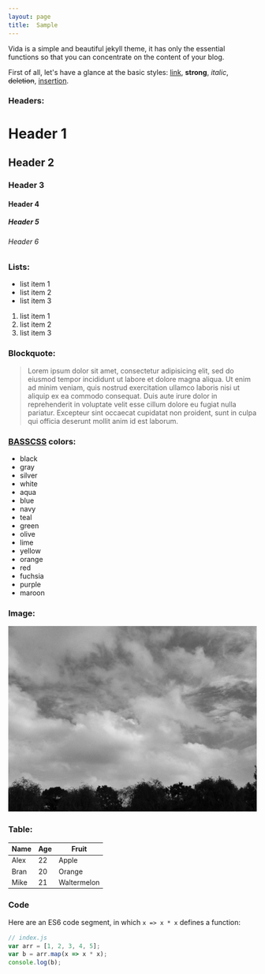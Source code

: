 ```yaml
---
layout: page
title:  Sample
---
```


Vida is a simple and beautiful jekyll theme, it has only the essential functions
so that you can concentrate on the content of your blog.

First of all, let's have a glance at the basic styles: [link](http://github.com/syaning/vida),
**strong**, *italic*, <del>deletion</del>, <ins>insertion</ins>.

### Headers:

# Header 1
## Header 2
### Header 3
#### Header 4
##### Header 5
###### Header 6

### Lists:

- list item 1
- list item 2
- list item 3

1. list item 1
2. list item 2
3. list item 3

### Blockquote:

> Lorem ipsum dolor sit amet, consectetur adipisicing elit, sed do eiusmod tempor incididunt ut labore et dolore magna aliqua. Ut enim ad minim veniam, quis nostrud exercitation ullamco laboris nisi ut aliquip ex ea commodo consequat. Duis aute irure dolor in reprehenderit in voluptate velit esse cillum dolore eu fugiat nulla pariatur. Excepteur sint occaecat cupidatat non proident, sunt in culpa qui officia deserunt mollit anim id est laborum.

### [BASSCSS](http://www.basscss.com/) colors:

- <span class="black">black</span>
- <span class="gray">gray</span>
- <span class="silver">silver</span>
- <span class="white">white</span>
- <span class="aqua">aqua</span>
- <span class="blue">blue</span>
- <span class="navy">navy</span>
- <span class="teal">teal</span>
- <span class="green">green</span>
- <span class="olive">olive</span>
- <span class="lime">lime</span>
- <span class="yellow">yellow</span>
- <span class="orange">orange</span>
- <span class="red">red</span>
- <span class="fuchsia">fuchsia</span>
- <span class="purple">purple</span>
- <span class="maroon">maroon</span>

### Image:

![](/images/image.jpg)

### Table:

<table>
    <thead>
        <tr>
            <th>Name</th>
            <th>Age</th>
            <th>Fruit</th>
        </tr>
    </thead>
    <tbody>
        <tr>
            <td>Alex</td>
            <td>22</td>
            <td>Apple</td>
        </tr>
        <tr>
            <td>Bran</td>
            <td>20</td>
            <td>Orange</td>
        </tr>
        <tr>
            <td>Mike</td>
            <td>21</td>
            <td>Waltermelon</td>
        </tr>
    </tbody>
</table>

### Code

Here are an ES6 code segment, in which `x => x * x` defines a function:

```javascript
// index.js
var arr = [1, 2, 3, 4, 5];
var b = arr.map(x => x * x);
console.log(b);
```
